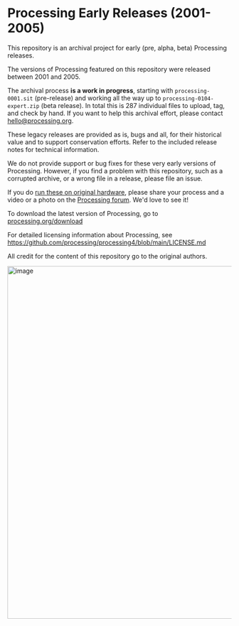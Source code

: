 # Processing Early Releases (2001-2005)
This repository is an archival project for early (pre, alpha, beta) Processing releases.

The versions of Processing featured on this repository were released between 2001 and 2005. 

The archival process **is a work in progress**, starting with `processing-0001.sit` (pre-release) and working all the way up to `processing-0104-expert.zip` (beta release). In total this is 287 individual files to upload, tag, and check by hand. If you want to help this archival effort, please contact hello@processing.org.

These legacy releases are provided as is, bugs and all, for their historical value and to support conservation efforts. Refer to the included release notes for technical information. 

We do not provide support or bug fixes for these very early versions of Processing. However, if you find a problem with this repository, such as a corrupted archive, or a wrong file in a release, please file an issue. 

If you do [run these on original hardware](https://x.com/davepvm/status/1821897927888892148), please share your process and a video or a photo on the [Processing forum](https://discourse.processing.org/). We'd love to see it!

To download the latest version of Processing, go to [processing.org/download](https://processing.org/download)

For detailed licensing information about Processing, see https://github.com/processing/processing4/blob/main/LICENSE.md

All credit for the content of this repository go to the original authors.

<img width="794" alt="image" src="https://github.com/user-attachments/assets/8c7d3b52-d5f5-40cf-a18e-b1becf3a3fe1">
